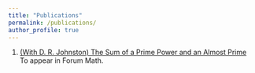 ```yaml
---
title: "Publications"
permalink: /publications/
author_profile: true
---
```


1. [(With D. R. Johnston) The Sum of a Prime Power and an Almost Prime](https://www.degruyterbrill.com/document/doi/10.1515/forum-2025-0172/html)  
To appear in Forum Math.